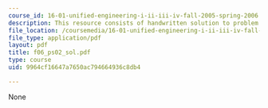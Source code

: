 ```yaml
---
course_id: 16-01-unified-engineering-i-ii-iii-iv-fall-2005-spring-2006
description: This resource consists of handwritten solution to problem set.
file_location: /coursemedia/16-01-unified-engineering-i-ii-iii-iv-fall-2005-spring-2006/9964cf16647a7650ac794664936c8db4_f06_ps02_sol.pdf
file_type: application/pdf
layout: pdf
title: f06_ps02_sol.pdf
type: course
uid: 9964cf16647a7650ac794664936c8db4

---
```

None